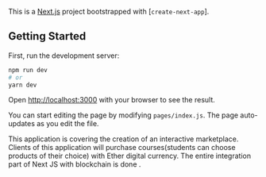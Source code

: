 This is a [Next.js](https://nextjs.org/) project bootstrapped with [`create-next-app`].

## Getting Started

First, run the development server:

```bash
npm run dev
# or
yarn dev
```

Open [http://localhost:3000](http://localhost:3000) with your browser to see the result.

You can start editing the page by modifying `pages/index.js`. The page auto-updates as you edit the file.

This application is covering the creation of an interactive marketplace. Clients of this application will purchase courses(students can choose products of their choice) with Ether digital currency.
The entire integration part of Next JS with blockchain is done .
